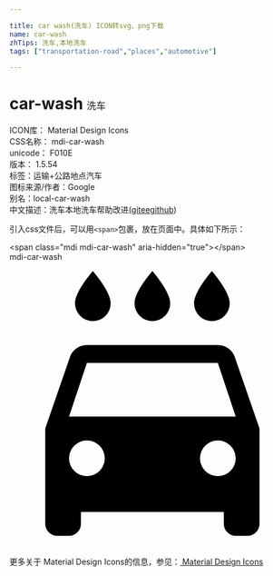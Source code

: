 ```yaml
---

title: car wash(洗车) ICON转svg、png下载
name: car-wash
zhTips: 洗车,本地洗车
tags: ["transportation-road","places","automotive"]

---
```


# car-wash  <small style="font-size: 60%;font-weight: 100">洗车</small>


<div class="detail-page">
<p>
<span>
ICON库：
<span class="badge-secondary badge">Material Design Icons</span> 
</span>
<br/>
<span>
CSS名称：
<span class="badge-secondary badge">mdi-car-wash</span> 
</span>
<br/>
<span>
unicode：
<span class="badge-secondary badge">F010E</span> 
<copy-btn content='F010E' btn-title=""></copy-btn>
<copy-btn :content='String.fromCodePoint(parseInt("F010E", 16))' btn-title="复制U"></copy-btn>
</span>
<br/>
<span>
版本：
<span class="badge-secondary badge">1.5.54</span> 
</span><br/><span>标签：<span class="badge-light badge"><router-link to="/tags/transportation-road.html">运输+公路</router-link></span><span class="badge-light badge"><router-link to="/tags/places.html">地点</router-link></span><span class="badge-light badge"><router-link to="/tags/automotive.html">汽车</router-link></span></span>
<br/>
<span>图标来源/作者：<span class="badge-light badge">Google</span></span> 
<br/>
<span>别名：<span class="badge-light badge">local-car-wash</span></span><br/><span class="zh-detail">中文描述：<span class="badge-primary badge">洗车</span><span class="badge-primary badge">本地洗车</span><span class="help-link"><span>帮助改进</span>(<a href="https://gitee.com/liuwave/icon-helper/edit/master/json/material/car-wash.json" target="_blank" rel="noopener noreferrer">gitee</a><a href="https://github.com/liuwave/icon-helper/edit/master/json/material/car-wash.json" target="_blank" rel="noopener noreferrer">github</a></span>)</span><br/>
</p>
</div>
<div class="alert alert-dark">
  <i class="mdi mdi-car-wash mdi-48px"></i>
  <i class="mdi mdi-car-wash mdi-36px"></i>
  <i class="mdi mdi-car-wash mdi-24px"></i>
  <i class="mdi mdi-car-wash mdi-18px"></i>
</div>
<div>
  <p>引入css文件后，可以用<code>&lt;span&gt;</code>包裹，放在页面中。具体如下所示：    
  </p>
  <div class="alert alert-primary" style="font-size: 14px">
    &lt;span class="mdi mdi-car-wash" aria-hidden="true"&gt;&lt;/span&gt;
    <copy-btn content='<span class="mdi mdi-car-wash" aria-hidden="true"></span>'></copy-btn>
  </div>
  <div class="alert alert-secondary">
    <i class="mdi mdi-car-wash"
    style="font-size: 24px"
    aria-hidden="true"></i> mdi-car-wash
    <copy-btn content="mdi-car-wash" btn-title="复制图标名称"></copy-btn>
  </div>
</div>
<div id="svg" class="svg-wrap">
<svg xmlns="http://www.w3.org/2000/svg" viewBox="0 0 24 24"><path d="M5,13L6.5,8.5H17.5L19,13M17.5,18A1.5,1.5 0 0,1 16,16.5A1.5,1.5 0 0,1 17.5,15A1.5,1.5 0 0,1 19,16.5A1.5,1.5 0 0,1 17.5,18M6.5,18A1.5,1.5 0 0,1 5,16.5A1.5,1.5 0 0,1 6.5,15A1.5,1.5 0 0,1 8,16.5A1.5,1.5 0 0,1 6.5,18M18.92,8C18.72,7.42 18.16,7 17.5,7H6.5C5.84,7 5.28,7.42 5.08,8L3,14V22A1,1 0 0,0 4,23H5A1,1 0 0,0 6,22V21H18V22A1,1 0 0,0 19,23H20A1,1 0 0,0 21,22V14M7,5A1.5,1.5 0 0,0 8.5,3.5C8.5,2.5 7,0.8 7,0.8C7,0.8 5.5,2.5 5.5,3.5A1.5,1.5 0 0,0 7,5M12,5A1.5,1.5 0 0,0 13.5,3.5C13.5,2.5 12,0.8 12,0.8C12,0.8 10.5,2.5 10.5,3.5A1.5,1.5 0 0,0 12,5M17,5A1.5,1.5 0 0,0 18.5,3.5C18.5,2.5 17,0.8 17,0.8C17,0.8 15.5,2.5 15.5,3.5A1.5,1.5 0 0,0 17,5Z" /></svg>
</div>
<detail full-name='mdi-car-wash'></detail>
    
<div><p>更多关于 Material Design Icons的信息，参见：<a target="_blank" href="https://iconhelper.cn/material.html"> Material Design Icons</a>
</p></div>
